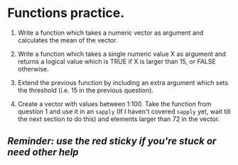 
# Functions practice.

1. Write a function which takes a numeric vector as argument and calculates the mean of the vector.

2. Write a function which takes a single numeric value X as argument and returns a logical value which is TRUE if X is larger than 15, or FALSE otherwise.

3. Extend the previous function by including an extra argument which sets the threshold (i.e. 15 in the previous question).

4. Create a vector with values between 1:100. Take the function from question 1 and use it in an `sapply` (If I haven't covered `sapply` yet, wait till the next section to do this) and elements larger than 72 in the vector.

*Reminder: use the red sticky if you're stuck or need other help*
---